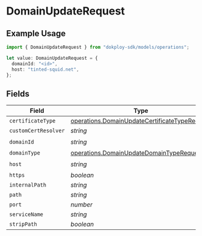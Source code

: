 # DomainUpdateRequest

## Example Usage

```typescript
import { DomainUpdateRequest } from "dokploy-sdk/models/operations";

let value: DomainUpdateRequest = {
  domainId: "<id>",
  host: "tinted-squid.net",
};
```

## Fields

| Field                                                                                                          | Type                                                                                                           | Required                                                                                                       | Description                                                                                                    |
| -------------------------------------------------------------------------------------------------------------- | -------------------------------------------------------------------------------------------------------------- | -------------------------------------------------------------------------------------------------------------- | -------------------------------------------------------------------------------------------------------------- |
| `certificateType`                                                                                              | [operations.DomainUpdateCertificateTypeRequest](../../models/operations/domainupdatecertificatetyperequest.md) | :heavy_minus_sign:                                                                                             | N/A                                                                                                            |
| `customCertResolver`                                                                                           | *string*                                                                                                       | :heavy_minus_sign:                                                                                             | N/A                                                                                                            |
| `domainId`                                                                                                     | *string*                                                                                                       | :heavy_check_mark:                                                                                             | N/A                                                                                                            |
| `domainType`                                                                                                   | [operations.DomainUpdateDomainTypeRequest](../../models/operations/domainupdatedomaintyperequest.md)           | :heavy_minus_sign:                                                                                             | N/A                                                                                                            |
| `host`                                                                                                         | *string*                                                                                                       | :heavy_check_mark:                                                                                             | N/A                                                                                                            |
| `https`                                                                                                        | *boolean*                                                                                                      | :heavy_minus_sign:                                                                                             | N/A                                                                                                            |
| `internalPath`                                                                                                 | *string*                                                                                                       | :heavy_minus_sign:                                                                                             | N/A                                                                                                            |
| `path`                                                                                                         | *string*                                                                                                       | :heavy_minus_sign:                                                                                             | N/A                                                                                                            |
| `port`                                                                                                         | *number*                                                                                                       | :heavy_minus_sign:                                                                                             | N/A                                                                                                            |
| `serviceName`                                                                                                  | *string*                                                                                                       | :heavy_minus_sign:                                                                                             | N/A                                                                                                            |
| `stripPath`                                                                                                    | *boolean*                                                                                                      | :heavy_minus_sign:                                                                                             | N/A                                                                                                            |